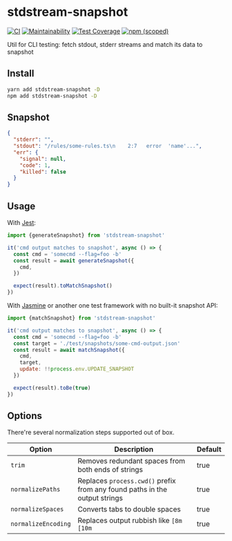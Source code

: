 # stdstream-snapshot
[![CI](https://github.com/qiwi/stdstream-snapshot/actions/workflows/ci.yaml/badge.svg)](https://github.com/qiwi/stdstream-snapshot/actions/workflows/ci.yaml)
[![Maintainability](https://api.codeclimate.com/v1/badges/5770053f57f0656df4ea/maintainability)](https://codeclimate.com/github/qiwi/stdstream-snapshot/maintainability)
[![Test Coverage](https://api.codeclimate.com/v1/badges/5770053f57f0656df4ea/test_coverage)](https://codeclimate.com/github/qiwi/stdstream-snapshot/test_coverage)
[![npm (scoped)](https://img.shields.io/npm/v/@qiwi/stdstream-snapshot)](https://www.npmjs.com/package/@qiwi/stdstream-snapshot)


Util for CLI testing: fetch stdout, stderr streams and match its data to snapshot

## Install
```bash
yarn add stdstream-snapshot -D
npm add stdstream-snapshot -D
```

## Snapshot
```json
{
  "stderr": "",
  "stdout": "/rules/some-rules.ts\n    2:7   error  'name'...",
  "err": {
    "signal": null,
    "code": 1,
    "killed": false
  }
}
```

## Usage
With [Jest](https://jestjs.io/):
```javascript
import {generateSnapshot} from 'stdstream-snapshot'

it('cmd output matches to snapshot', async () => {
  const cmd = 'somecmd --flag=foo -b'
  const result = await generateSnapshot({
    cmd,
  })

  expect(result).toMatchSnapshot()
})
```

With [Jasmine](https://jasmine.github.io/) or another one test framework with no built-it snapshot API:
```javascript
import {matchSnapshot} from 'stdstream-snapshot'

it('cmd output matches to snapshot', async () => {
  const cmd = 'somecmd --flag=foo -b'
  const target = './test/snapshots/some-cmd-output.json'
  const result = await matchSnapshot({
    cmd,
    target,
    update: !!process.env.UPDATE_SNAPSHOT
  })

  expect(result).toBe(true)
})
```

## Options
There're several normalization steps supported out of box.

| Option              | Description | Default |
|---------------------|-------------|---------|
| `trim`              | Removes redundant spaces from both ends of strings | true |
| `normalizePaths`    | Replaces `process.cwd()` prefix from any found paths in the output strings | true |
| `normalizeSpaces`   | Converts tabs to double spaces | true |
| `normalizeEncoding` | Replaces output rubbish like `[8m [10m` | true |
